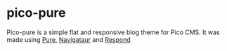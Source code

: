 pico-pure
=========

Pico-pure is a simple flat and responsive blog theme for Pico CMS. It was made using [Pure](https://github.com/yui/pure), [Navigataur](https://github.com/micjamking/Navigataur) and [Respond](https://github.com/scottjehl/Respond)
